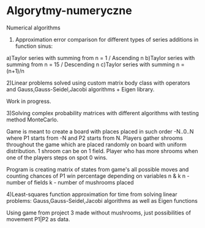 # Algorytmy-numeryczne

Numerical algorithms

1) Approximation error comparison for different types of series additions in function sinus:

a)Taylor series with summing from n = 1 / Ascending n
b)Taylor series with summing from n = 15 / Descending n
c)Taylor series with summing n = (n+1)/n


2)Linear problems solved using custom matrix body class with operators and Gauss,Gauss-Seidel,Jacobi algorithms + Eigen library.

Work in progress.


3)Solving complex probability matrices with different algorithms with testing method MonteCarlo.

Game is meant to create a board with places placed in such order  -N..0..N where P1 starts from -N and P2 starts from N. 
Players gather shrooms throughout the game which are placed randomly on board with uniform distribution. 1 shroom can be on 1 field.
Player who has more shrooms when one of the players steps on spot 0 wins.

Program is creating matrix of states from game's all possible moves and counting chances of P1 win percentage depending on variables n & k
n - number of fields
k - number of mushrooms placed

4)Least-squares function approximation for time from solving linear problems: 
Gauss,Gauss-Seidel,Jacobi algorithms as well as Eigen functions

Using game from project 3 made without mushrooms, just possibilities of movement P1|P2 as data.



